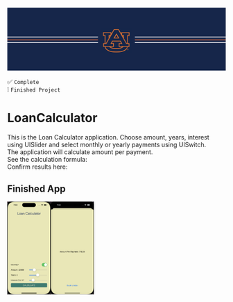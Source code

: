 ![alt text](https://github.com/ajariwala1/LoanCalculator_Completed/blob/main/Docs/banner_au.png?raw=true)


:white_check_mark: `Complete` <br/>
:grey_exclamation: `Finished Project`

# LoanCalculator

This is the Loan Calculator application.
Choose amount, years, interest using UISlider and select monthly or yearly payments using UISwitch. <br/>
The application will calculate amount per payment. <br/> 
See the calculation formula: <br/>
Confirm results here: <br/>

## Finished App

<img src="https://github.com/ajariwala1/LoanCalculator_Completed/blob/main/Docs/loancalculator_demo.png?raw=true" width="200">
